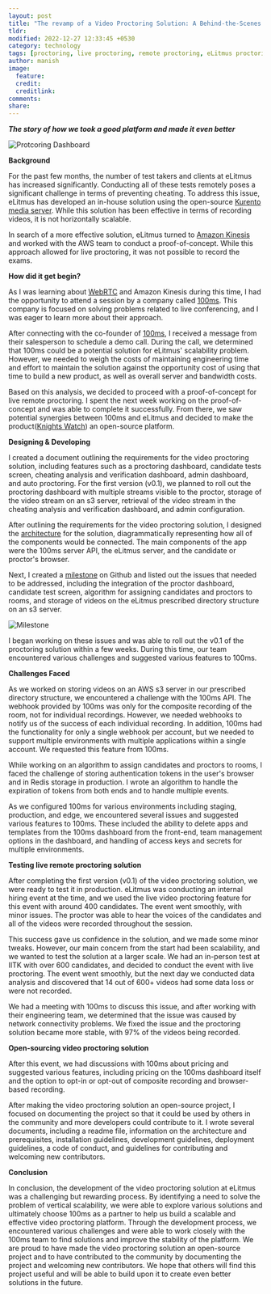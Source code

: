 ```yaml
---
layout: post
title: "The revamp of a Video Proctoring Solution: A Behind-the-Scenes Look"
tldr: 
modified: 2022-12-27 12:33:45 +0530
category: technology
tags: [proctoring, live proctoring, remote proctoring, eLitmus proctoring, 100ms, webRTC]
author: manish
image:
  feature: 
  credit: 
  creditlink: 
comments: 
share: 
---
```

***The story of how we took a good platform and made it even better***

![Protcoring Dashboard]({{site.baseurl}}/images/revamp-of-proctoring-solution/proctoring-dashboard.png)

**Background**

For the past few months, the number of test takers and clients at eLitmus has increased significantly. Conducting all of these tests remotely poses a significant challenge in terms of preventing cheating. To address this issue, eLitmus has developed an in-house solution using the open-source [Kurento media server](https://github.com/Kurento/kurento-media-server). While this solution has been effective in terms of recording videos, it is not horizontally scalable.

In search of a more effective solution, eLitmus turned to [Amazon Kinesis](https://aws.amazon.com/kinesis/) and worked with the AWS team to conduct a proof-of-concept. While this approach allowed for live proctoring, it was not possible to record the exams.

**How did it get begin?**

As I was learning about [WebRTC](https://webrtc.org/) and Amazon Kinesis during this time, I had the opportunity to attend a session by a company called [100ms](https://www.100ms.live/). This company is focused on solving problems related to live conferencing, and I was eager to learn more about their approach.

After connecting with the co-founder of [100ms](https://www.100ms.live/), I received a message from their salesperson to schedule a demo call. During the call, we determined that 100ms could be a potential solution for eLitmus' scalability problem. However, we needed to weigh the costs of maintaining engineering time and effort to maintain the solution against the opportunity cost of using that time to build a new product, as well as overall server and bandwidth costs.

Based on this analysis, we decided to proceed with a proof-of-concept for live remote proctoring. I spent the next week working on the proof-of-concept and was able to complete it successfully. From there, we saw potential synergies between 100ms and eLitmus and decided to make the product([Knights Watch](https://github.com/elitmus/knights-watch)) an open-source platform.

**Designing & Developing**

I created a document outlining the requirements for the video proctoring solution, including features such as a proctoring dashboard, candidate tests screen, cheating analysis and verification dashboard, admin dashboard, and auto proctoring. For the first version (v0.1), we planned to roll out the proctoring dashboard with multiple streams visible to the proctor, storage of the video stream on an s3 server, retrieval of the video stream in the cheating analysis and verification dashboard, and admin configuration.

After outlining the requirements for the video proctoring solution, I designed the [architecture](https://docs.google.com/presentation/d/1_CebvXEStUtx8m4Hw9DLQPK6AD8gxBKU/edit?usp=sharing&ouid=100590295233713204603&rtpof=true&sd=true) for the solution, diagrammatically representing how all of the components would be connected. The main components of the app were the 100ms server API, the eLitmus server, and the candidate or proctor's browser.

Next, I created a [milestone](https://github.com/elitmus/knights-watch/milestone/1) on Github and listed out the issues that needed to be addressed, including the integration of the proctor dashboard, candidate test screen, algorithm for assigning candidates and proctors to rooms, and storage of videos on the eLitmus prescribed directory structure on an s3 server.

![Milestone]({{site.baseurl}}/images/revamp-of-proctoring-solution/milestone.png)

I began working on these issues and was able to roll out the v0.1 of the proctoring solution within a few weeks. During this time, our team encountered various challenges and suggested various features to 100ms.

**Challenges Faced**

As we worked on storing videos on an AWS s3 server in our prescribed directory structure, we encountered a challenge with the 100ms API. The webhook provided by 100ms was only for the composite recording of the room, not for individual recordings. However, we needed webhooks to notify us of the success of each individual recording. In addition, 100ms had the functionality for only a single webhook per account, but we needed to support multiple environments with multiple applications within a single account. We requested this feature from 100ms.

While working on an algorithm to assign candidates and proctors to rooms, I faced the challenge of storing authentication tokens in the user's browser and in Redis storage in production. I wrote an algorithm to handle the expiration of tokens from both ends and to handle multiple events.

As we configured 100ms for various environments including staging, production, and edge, we encountered several issues and suggested various features to 100ms. These included the ability to delete apps and templates from the 100ms dashboard from the front-end, team management options in the dashboard, and handling of access keys and secrets for multiple environments.

**Testing live remote proctoring solution**

After completing the first version (v0.1) of the video proctoring solution, we were ready to test it in production. eLitmus was conducting an internal hiring event at the time, and we used the live video proctoring feature for this event with around 400 candidates. The event went smoothly, with minor issues. The proctor was able to hear the voices of the candidates and all of the videos were recorded throughout the session.

This success gave us confidence in the solution, and we made some minor tweaks. However, our main concern from the start had been scalability, and we wanted to test the solution at a larger scale. We had an in-person test at IITK with over 600 candidates, and decided to conduct the event with live proctoring. The event went smoothly, but the next day we conducted data analysis and discovered that 14 out of 600+ videos had some data loss or were not recorded.

We had a meeting with 100ms to discuss this issue, and after working with their engineering team, we determined that the issue was caused by network connectivity problems. We fixed the issue and the proctoring solution became more stable, with 97% of the videos being recorded.

**Open-sourcing video proctoring solution**

After this event, we had discussions with 100ms about pricing and suggested various features, including pricing on the 100ms dashboard itself and the option to opt-in or opt-out of composite recording and browser-based recording.

After making the video proctoring solution an open-source project, I focused on documenting the project so that it could be used by others in the community and more developers could contribute to it. I wrote several documents, including a readme file, information on the architecture and prerequisites, installation guidelines, development guidelines, deployment guidelines, a code of conduct, and guidelines for contributing and welcoming new contributors.

**Conclusion**

In conclusion, the development of the video proctoring solution at eLitmus was a challenging but rewarding process. By identifying a need to solve the problem of vertical scalability, we were able to explore various solutions and ultimately choose 100ms as a partner to help us build a scalable and effective video proctoring platform. Through the development process, we encountered various challenges and were able to work closely with the 100ms team to find solutions and improve the stability of the platform. We are proud to have made the video proctoring solution an open-source project and to have contributed to the community by documenting the project and welcoming new contributors. We hope that others will find this project useful and will be able to build upon it to create even better solutions in the future.
